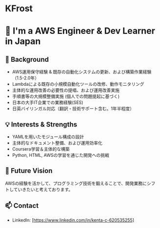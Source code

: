 # KFrost

# 👋 I'm a AWS Engineer & Dev Learner in Japan

## 🧠 Background
- AWS運用保守経験 & 既存の自動化システムの更新、および構築作業経験（1.5-2.0年）
- Lambdaによる既存の小規模自動化ツールの改修、動作モニタリング
- 主体的な運用改善の必要性の提唱、および運用改善実施
- 手順書等の大規模整備実施 (個人での問題提起に基づく)
- 日本の大手IT企業での業務経験(SES)
- 日英バイリンガル対応（翻訳・技術サポート含む。1年半程度）

## 💡 Interests & Strengths
- YAMLを用いたモジュール構成の設計
- 主体的なドキュメント整備、および運用効率化
- Coursera学習＆主体的な構築
- Python, HTML, AWSの学習を通じた開発への挑戦

## 🎯 Future Vision
AWSの経験を活かして、プログラミング技術を鍛えることで、開発業務にシフトしていきたいと考えております。

## 📫 Contact
- LinkedIn: [https://www.linkedin.com/in/kenta-c-620535255]
